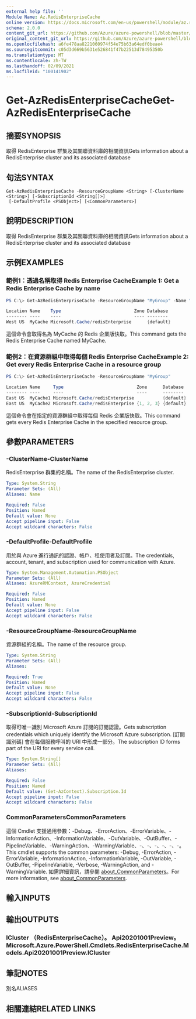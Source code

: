 ```yaml
---
external help file: ''
Module Name: Az.RedisEnterpriseCache
online version: https://docs.microsoft.com/en-us/powershell/module/az.redisenterprisecache/get-azredisenterprisecache
schema: 2.0.0
content_git_url: https://github.com/Azure/azure-powershell/blob/master/src/RedisEnterpriseCache/help/Get-AzRedisEnterpriseCache.md
original_content_git_url: https://github.com/Azure/azure-powershell/blob/master/src/RedisEnterpriseCache/help/Get-AzRedisEnterpriseCache.md
ms.openlocfilehash: a6fe478aa8221060974f54e75b63a64edf0beae4
ms.sourcegitcommit: c05d3d669b5631e526841f47b22513d78495350b
ms.translationtype: MT
ms.contentlocale: zh-TW
ms.lasthandoff: 02/09/2021
ms.locfileid: "100141902"
---
```

# <span data-ttu-id="376b9-101">Get-AzRedisEnterpriseCache</span><span class="sxs-lookup"><span data-stu-id="376b9-101">Get-AzRedisEnterpriseCache</span></span>

## <span data-ttu-id="376b9-102">摘要</span><span class="sxs-lookup"><span data-stu-id="376b9-102">SYNOPSIS</span></span>
<span data-ttu-id="376b9-103">取得 RedisEnterprise 群集及其關聯資料庫的相關資訊</span><span class="sxs-lookup"><span data-stu-id="376b9-103">Gets information about a RedisEnterprise cluster and its associated database</span></span>

## <span data-ttu-id="376b9-104">句法</span><span class="sxs-lookup"><span data-stu-id="376b9-104">SYNTAX</span></span>

```
Get-AzRedisEnterpriseCache -ResourceGroupName <String> [-ClusterName <String>] [-SubscriptionId <String[]>]
 [-DefaultProfile <PSObject>] [<CommonParameters>]
```

## <span data-ttu-id="376b9-105">說明</span><span class="sxs-lookup"><span data-stu-id="376b9-105">DESCRIPTION</span></span>
<span data-ttu-id="376b9-106">取得 RedisEnterprise 群集及其關聯資料庫的相關資訊</span><span class="sxs-lookup"><span data-stu-id="376b9-106">Gets information about a RedisEnterprise cluster and its associated database</span></span>

## <span data-ttu-id="376b9-107">示例</span><span class="sxs-lookup"><span data-stu-id="376b9-107">EXAMPLES</span></span>

### <span data-ttu-id="376b9-108">範例1：透過名稱取得 Redis Enterprise Cache</span><span class="sxs-lookup"><span data-stu-id="376b9-108">Example 1: Get a Redis Enterprise Cache by name</span></span>
```powershell
PS C:\> Get-AzRedisEnterpriseCache -ResourceGroupName "MyGroup" -Name "MyCache"

Location Name    Type                            Zone Database
-------- ----    ----                            ---- --------
West US  MyCache Microsoft.Cache/redisEnterprise      {default}

```

<span data-ttu-id="376b9-109">這個命令會取得名為 MyCache 的 Redis 企業版快取。</span><span class="sxs-lookup"><span data-stu-id="376b9-109">This command gets the Redis Enterprise Cache named MyCache.</span></span>

### <span data-ttu-id="376b9-110">範例2：在資源群組中取得每個 Redis Enterprise Cache</span><span class="sxs-lookup"><span data-stu-id="376b9-110">Example 2: Get every Redis Enterprise Cache in a resource group</span></span>
```powershell
PS C:\> Get-AzRedisEnterpriseCache -ResourceGroupName "MyGroup"

Location Name     Type                            Zone      Database
-------- ----     ----                            ----      --------
East US  MyCache1 Microsoft.Cache/redisEnterprise           {default}
East US  MyCache2 Microsoft.Cache/redisEnterprise {1, 2, 3} {default}

```

<span data-ttu-id="376b9-111">這個命令會在指定的資源群組中取得每個 Redis 企業版快取。</span><span class="sxs-lookup"><span data-stu-id="376b9-111">This command gets every Redis Enterprise Cache in the specified resource group.</span></span>

## <span data-ttu-id="376b9-112">參數</span><span class="sxs-lookup"><span data-stu-id="376b9-112">PARAMETERS</span></span>

### <span data-ttu-id="376b9-113">-ClusterName</span><span class="sxs-lookup"><span data-stu-id="376b9-113">-ClusterName</span></span>
<span data-ttu-id="376b9-114">RedisEnterprise 群集的名稱。</span><span class="sxs-lookup"><span data-stu-id="376b9-114">The name of the RedisEnterprise cluster.</span></span>

```yaml
Type: System.String
Parameter Sets: (All)
Aliases: Name

Required: False
Position: Named
Default value: None
Accept pipeline input: False
Accept wildcard characters: False
```

### <span data-ttu-id="376b9-115">-DefaultProfile</span><span class="sxs-lookup"><span data-stu-id="376b9-115">-DefaultProfile</span></span>
<span data-ttu-id="376b9-116">用於與 Azure 進行通訊的認證、帳戶、租使用者及訂閱。</span><span class="sxs-lookup"><span data-stu-id="376b9-116">The credentials, account, tenant, and subscription used for communication with Azure.</span></span>

```yaml
Type: System.Management.Automation.PSObject
Parameter Sets: (All)
Aliases: AzureRMContext, AzureCredential

Required: False
Position: Named
Default value: None
Accept pipeline input: False
Accept wildcard characters: False
```

### <span data-ttu-id="376b9-117">-ResourceGroupName</span><span class="sxs-lookup"><span data-stu-id="376b9-117">-ResourceGroupName</span></span>
<span data-ttu-id="376b9-118">資源群組的名稱。</span><span class="sxs-lookup"><span data-stu-id="376b9-118">The name of the resource group.</span></span>

```yaml
Type: System.String
Parameter Sets: (All)
Aliases:

Required: True
Position: Named
Default value: None
Accept pipeline input: False
Accept wildcard characters: False
```

### <span data-ttu-id="376b9-119">-SubscriptionId</span><span class="sxs-lookup"><span data-stu-id="376b9-119">-SubscriptionId</span></span>
<span data-ttu-id="376b9-120">取得可唯一識別 Microsoft Azure 訂閱的訂閱認證。</span><span class="sxs-lookup"><span data-stu-id="376b9-120">Gets subscription credentials which uniquely identify the Microsoft Azure subscription.</span></span>
<span data-ttu-id="376b9-121">[訂閱識別碼] 會在每個服務呼叫的 URI 中形成一部分。</span><span class="sxs-lookup"><span data-stu-id="376b9-121">The subscription ID forms part of the URI for every service call.</span></span>

```yaml
Type: System.String[]
Parameter Sets: (All)
Aliases:

Required: False
Position: Named
Default value: (Get-AzContext).Subscription.Id
Accept pipeline input: False
Accept wildcard characters: False
```

### <span data-ttu-id="376b9-122">CommonParameters</span><span class="sxs-lookup"><span data-stu-id="376b9-122">CommonParameters</span></span>
<span data-ttu-id="376b9-123">這個 Cmdlet 支援通用參數：-Debug、-ErrorAction、-ErrorVariable、-InformationAction、-InformationVariable、-OutVariable、-OutBuffer、-PipelineVariable、-WarningAction、-WarningVariable、-、-、-、-、-、-。</span><span class="sxs-lookup"><span data-stu-id="376b9-123">This cmdlet supports the common parameters: -Debug, -ErrorAction, -ErrorVariable, -InformationAction, -InformationVariable, -OutVariable, -OutBuffer, -PipelineVariable, -Verbose, -WarningAction, and -WarningVariable.</span></span> <span data-ttu-id="376b9-124">如需詳細資訊，請參閱 [about_CommonParameters](http://go.microsoft.com/fwlink/?LinkID=113216)。</span><span class="sxs-lookup"><span data-stu-id="376b9-124">For more information, see [about_CommonParameters](http://go.microsoft.com/fwlink/?LinkID=113216).</span></span>

## <span data-ttu-id="376b9-125">輸入</span><span class="sxs-lookup"><span data-stu-id="376b9-125">INPUTS</span></span>

## <span data-ttu-id="376b9-126">輸出</span><span class="sxs-lookup"><span data-stu-id="376b9-126">OUTPUTS</span></span>

### <span data-ttu-id="376b9-127">ICluster （RedisEnterpriseCache）。 Api20201001Preview。</span><span class="sxs-lookup"><span data-stu-id="376b9-127">Microsoft.Azure.PowerShell.Cmdlets.RedisEnterpriseCache.Models.Api20201001Preview.ICluster</span></span>

## <span data-ttu-id="376b9-128">筆記</span><span class="sxs-lookup"><span data-stu-id="376b9-128">NOTES</span></span>

<span data-ttu-id="376b9-129">別名</span><span class="sxs-lookup"><span data-stu-id="376b9-129">ALIASES</span></span>

## <span data-ttu-id="376b9-130">相關連結</span><span class="sxs-lookup"><span data-stu-id="376b9-130">RELATED LINKS</span></span>

